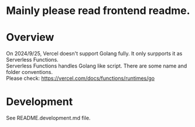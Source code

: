 
# Mainly please read frontend readme.

# Overview
On 2024/9/25, Vercel doesn't support Golang fully. It only surpports it as Serverless Functions.<br>
Serverless Functions handles Golang like script. There are some name and folder conventions.<br>
Please check:
https://vercel.com/docs/functions/runtimes/go

# Development
See README.development.md file.